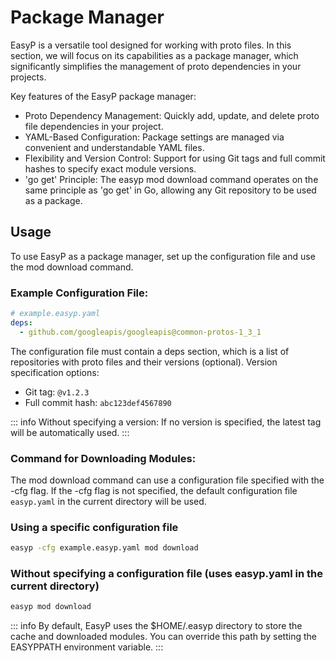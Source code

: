 # Package Manager

EasyP is a versatile tool designed for working with proto files. In this section, we will focus on its capabilities as a package manager, which significantly simplifies the management of proto dependencies in your projects.

Key features of the EasyP package manager:
- Proto Dependency Management: Quickly add, update, and delete proto file dependencies in your project.
- YAML-Based Configuration: Package settings are managed via convenient and understandable YAML files.
- Flexibility and Version Control: Support for using Git tags and full commit hashes to specify exact module versions.
- 'go get' Principle: The easyp mod download command operates on the same principle as 'go get' in Go, allowing any Git repository to be used as a package.

## Usage

To use EasyP as a package manager, set up the configuration file and use the mod download command.

### Example Configuration File:

```yaml
# example.easyp.yaml
deps:
  - github.com/googleapis/googleapis@common-protos-1_3_1
```

The configuration file must contain a deps section, which is a list of repositories with proto files and their versions (optional). Version specification options:
- Git tag: `@v1.2.3` 
- Full commit hash: `abc123def4567890` 

::: info
Without specifying a version: If no version is specified, the latest tag will be automatically used.
:::

### Command for Downloading Modules:

The mod download command can use a configuration file specified with the -cfg flag. If the -cfg flag is not specified, the default configuration file `easyp.yaml` in the current directory will be used.

### Using a specific configuration file
```bash
easyp -cfg example.easyp.yaml mod download
```

### Without specifying a configuration file (uses easyp.yaml in the current directory)
```bash
easyp mod download
```

::: info
By default, EasyP uses the $HOME/.easyp directory to store the cache and downloaded modules. You can override this path by setting the EASYPPATH environment variable.
:::
